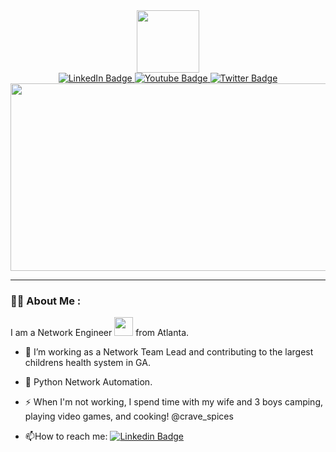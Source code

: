 <div id="header" align="center">
  <img src="https://media.giphy.com/media/dP0WAyNyTKSNqNm6zn/giphy.gif" width="100"/>
  <div id="badges">
    <a href="https://www.linkedin.com/in/ospfpacket/">
      <img src="https://img.shields.io/badge/LinkedIn-blue?style=for-the-badge&logo=linkedin&logoColor=white" alt="LinkedIn Badge"/>
    </a>
    <a href="https://www.youtube.com/c/ospfpacket">
      <img src="https://img.shields.io/badge/YouTube-red?style=for-the-badge&logo=youtube&logoColor=white" alt="Youtube Badge"/>
    </a>
    <a href="https://www.twitter.com/ospfpacket">
      <img src="https://img.shields.io/badge/Twitter-blue?style=for-the-badge&logo=twitter&logoColor=white" alt="Twitter Badge"/>
    </a>
  </div>
</div>
<div align="center">
  <img src="https://media.giphy.com/media/dWesBcTLavkZuG35MI/giphy.gif" width="600" height="300"/>
</div>

---

### :man_technologist: About Me :
I am a Network Engineer <img src="https://media.giphy.com/media/WUlplcMpOCEmTGBtBW/giphy.gif" width="30"> from Atlanta.
- :telescope: I’m working as a Network Team Lead and contributing to the largest childrens health system in GA.

- :seedling: Python Network Automation.

- :zap: When I'm not working, I spend time with my wife and 3 boys camping, playing video games, and cooking! @crave_spices

- :mailbox:How to reach me: [![Linkedin Badge](https://img.shields.io/badge/-DBAR-blue?style=flat&logo=Linkedin&logoColor=white)](https://www.linkedin.com/in/ospfpacket/)

